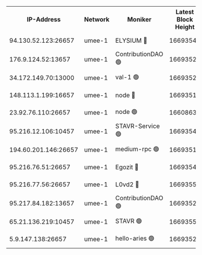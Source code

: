 


<table><tr><th>IP-Address</th><th>Network</th><th>Moniker</th><th>Latest Block Height</th><th>Earliest Block Height</th><th>Catching Up</th><th>Tx Index</th><th>Voting Power</th><th>Scan Time</th></tr><tr><td>94.130.52.123:26657</td><td>umee-1</td><td>ELYSIUM 🔴</td><td>16693544</td><td>3216011</td><td>False</td><td>off</td><td>27405644</td><td>2025-03-18T17:40:55.874905672UTC</td></tr><tr><td>176.9.124.52:13657</td><td>umee-1</td><td>ContributionDAO 🟢</td><td>16693528</td><td>13924595</td><td>False</td><td>on</td><td>0</td><td>2025-03-18T17:39:29.676145555UTC</td></tr><tr><td>34.172.149.70:13000</td><td>umee-1</td><td>val-1 🟢</td><td>16693525</td><td>14743001</td><td>False</td><td>off</td><td>0</td><td>2025-03-18T17:39:14.666526088UTC</td></tr><tr><td>148.113.1.199:16657</td><td>umee-1</td><td>node 🔴</td><td>16693513</td><td>15872248</td><td>False</td><td>off</td><td>1666264</td><td>2025-03-18T17:38:10.732610230UTC</td></tr><tr><td>23.92.76.110:26657</td><td>umee-1</td><td>node 🟢</td><td>16608633</td><td>16142001</td><td>False</td><td>on</td><td>0</td><td>2025-03-18T17:41:56.577200376UTC</td></tr><tr><td>95.216.12.106:10457</td><td>umee-1</td><td>STAVR-Service 🟢</td><td>16693540</td><td>16306001</td><td>False</td><td>on</td><td>0</td><td>2025-03-18T17:40:34.785754633UTC</td></tr><tr><td>194.60.201.146:26657</td><td>umee-1</td><td>medium-rpc 🟢</td><td>16693515</td><td>16469652</td><td>False</td><td>on</td><td>0</td><td>2025-03-18T17:38:17.255381781UTC</td></tr><tr><td>95.216.76.51:26657</td><td>umee-1</td><td>Egozit 🔴</td><td>16693544</td><td>16593544</td><td>False</td><td>off</td><td>38714822</td><td>2025-03-18T17:40:55.607849255UTC</td></tr><tr><td>95.216.77.56:26657</td><td>umee-1</td><td>L0vd2 🔴</td><td>16693550</td><td>16593549</td><td>False</td><td>off</td><td>38609996</td><td>2025-03-18T17:41:26.581583232UTC</td></tr><tr><td>95.217.84.182:13657</td><td>umee-1</td><td>ContributionDAO 🟢</td><td>16693524</td><td>16609409</td><td>False</td><td>off</td><td>0</td><td>2025-03-18T17:39:09.117672448UTC</td></tr><tr><td>65.21.136.219:10457</td><td>umee-1</td><td>STAVR 🟢</td><td>16693550</td><td>16690001</td><td>False</td><td>on</td><td>0</td><td>2025-03-18T17:41:30.974167642UTC</td></tr><tr><td>5.9.147.138:26657</td><td>umee-1</td><td>hello-aries 🟢</td><td>16693525</td><td>16691461</td><td>False</td><td>off</td><td>0</td><td>2025-03-18T17:39:11.397835307UTC</td></tr></table>
